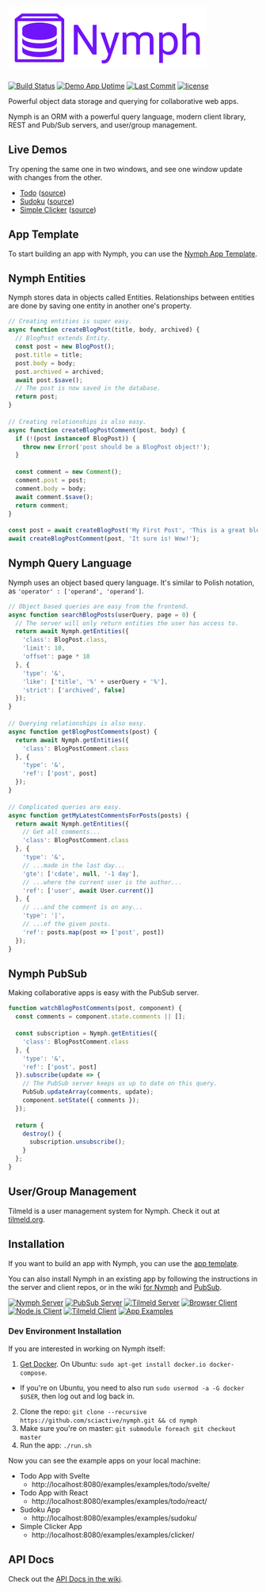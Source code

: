 <h1>
  <img alt="Nymph" src="assets/nymph-header-125.png" /><br />
</h1>

[![Build Status](https://img.shields.io/travis/sciactive/nymph-server/master.svg)](http://travis-ci.org/sciactive/nymph-server) [![Demo App Uptime](https://img.shields.io/uptimerobot/ratio/m776732368-bd4ca09edc681d477a3ddf94.svg)](http://nymph-demo.herokuapp.com/examples/sudoku/) [![Last Commit](https://img.shields.io/github/last-commit/sciactive/nymph.svg)](https://github.com/sciactive/nymph/commits/master) [![license](https://img.shields.io/github/license/sciactive/nymph.svg)]()

Powerful object data storage and querying for collaborative web apps.

Nymph is an ORM with a powerful query language, modern client library, REST and Pub/Sub servers, and user/group management.

## Live Demos

Try opening the same one in two windows, and see one window update with changes from the other.

- [Todo](https://nymph-demo.herokuapp.com/examples/todo/svelte/) ([source](https://github.com/sciactive/nymph-examples/tree/master/examples/todo/))
- [Sudoku](https://nymph-demo.herokuapp.com/examples/sudoku/) ([source](https://github.com/sciactive/nymph-examples/tree/master/examples/sudoku))
- [Simple Clicker](https://nymph-demo.herokuapp.com/examples/clicker/) ([source](https://github.com/sciactive/nymph-examples/tree/master/examples/clicker))

## App Template

To start building an app with Nymph, you can use the [Nymph App Template](https://github.com/hperrin/nymph-template).

## Nymph Entities

Nymph stores data in objects called Entities. Relationships between entities are done by saving one entity in another one's property.

```js
// Creating entities is super easy.
async function createBlogPost(title, body, archived) {
  // BlogPost extends Entity.
  const post = new BlogPost();
  post.title = title;
  post.body = body;
  post.archived = archived;
  await post.$save();
  // The post is now saved in the database.
  return post;
}

// Creating relationships is also easy.
async function createBlogPostComment(post, body) {
  if (!(post instanceof BlogPost)) {
    throw new Error('post should be a BlogPost object!');
  }

  const comment = new Comment();
  comment.post = post;
  comment.body = body;
  await comment.$save();
  return comment;
}

const post = await createBlogPost('My First Post', 'This is a great blog post!', false);
await createBlogPostComment(post, 'It sure is! Wow!');
```

## Nymph Query Language

Nymph uses an object based query language. It's similar to Polish notation, as `'operator' : ['operand', 'operand']`.

```js
// Object based queries are easy from the frontend.
async function searchBlogPosts(userQuery, page = 0) {
  // The server will only return entities the user has access to.
  return await Nymph.getEntities({
    'class': BlogPost.class,
    'limit': 10,
    'offset': page * 10
  }, {
    'type': '&',
    'like': ['title', '%' + userQuery + '%'],
    'strict': ['archived', false]
  });
}

// Querying relationships is also easy.
async function getBlogPostComments(post) {
  return await Nymph.getEntities({
    'class': BlogPostComment.class
  }, {
    'type': '&',
    'ref': ['post', post]
  });
}

// Complicated queries are easy.
async function getMyLatestCommentsForPosts(posts) {
  return await Nymph.getEntities({
    // Get all comments...
    'class': BlogPostComment.class
  }, {
    'type': '&',
    // ...made in the last day...
    'gte': ['cdate', null, '-1 day'],
    // ...where the current user is the author...
    'ref': ['user', await User.current()]
  }, {
    // ...and the comment is on any...
    'type': '|',
    // ...of the given posts.
    'ref': posts.map(post => ['post', post])
  });
}
```

## Nymph PubSub

Making collaborative apps is easy with the PubSub server.

```js
function watchBlogPostComments(post, component) {
  const comments = component.state.comments || [];

  const subscription = Nymph.getEntities({
    'class': BlogPostComment.class
  }, {
    'type': '&',
    'ref': ['post', post]
  }).subscribe(update => {
    // The PubSub server keeps us up to date on this query.
    PubSub.updateArray(comments, update);
    component.setState({ comments });
  });

  return {
    destroy() {
      subscription.unsubscribe();
    }
  };
}
```

## User/Group Management

Tilmeld is a user management system for Nymph. Check it out at [tilmeld.org](http://tilmeld.org/).

## Installation

If you want to build an app with Nymph, you can use the [app template](https://github.com/hperrin/nymph-template).

You can also install Nymph in an existing app by following the instructions in the server and client repos, or in the wiki [for Nymph](https://github.com/sciactive/nymph/wiki/Setup-Guide) and [PubSub](https://github.com/sciactive/nymph/wiki/PubSub-Server-Setup).

[![Nymph Server](https://img.shields.io/badge/repo-nymph%20server-blue.svg)](https://github.com/sciactive/nymph-server) [![PubSub Server](https://img.shields.io/badge/repo-pubsub%20server-blue.svg)](https://github.com/sciactive/nymph-pubsub) [![Tilmeld Server](https://img.shields.io/badge/repo-tilmeld%20server-blue.svg)](https://github.com/sciactive/tilmeld-server) [![Browser Client](https://img.shields.io/badge/repo-browser%20client-brightgreen.svg)](https://github.com/sciactive/nymph-client) [![Node.js Client](https://img.shields.io/badge/repo-node%20client-brightgreen.svg)](https://github.com/sciactive/nymph-client-node) [![Tilmeld Client](https://img.shields.io/badge/repo-tilmeld%20client-brightgreen.svg)](https://github.com/sciactive/tilmeld-client) [![App Examples](https://img.shields.io/badge/repo-examples-orange.svg)](https://github.com/sciactive/nymph-examples)

### Dev Environment Installation

If you are interested in working on Nymph itself:

1. [Get Docker](https://www.docker.com/products/docker-desktop). On Ubuntu: `sudo apt-get install docker.io docker-compose`.
  * If you're on Ubuntu, you need to also run `sudo usermod -a -G docker $USER`, then log out and log back in.
2. Clone the repo: `git clone --recursive https://github.com/sciactive/nymph.git && cd nymph`
3. Make sure you're on master: `git submodule foreach git checkout master`
4. Run the app: `./run.sh`

Now you can see the example apps on your local machine:

* Todo App with Svelte
  * http://localhost:8080/examples/examples/todo/svelte/
* Todo App with React
  * http://localhost:8080/examples/examples/todo/react/
* Sudoku App
  * http://localhost:8080/examples/examples/sudoku/
* Simple Clicker App
  * http://localhost:8080/examples/examples/clicker/

## API Docs

Check out the [API Docs in the wiki](https://github.com/sciactive/nymph/wiki/API-Docs).
